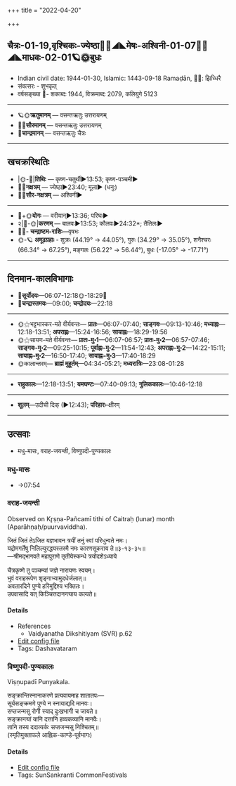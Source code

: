 +++
title = "2022-04-20"

+++
## चैत्रः-01-19,वृश्चिकः-ज्येष्ठा🌛🌌◢◣मेषः-अश्विनी-01-07🌌🌞◢◣माधवः-02-01🪐🌞बुधः
- Indian civil date: 1944-01-30, Islamic: 1443-09-18 Ramaḍān, 🌌🌞: झिध्धिरै
- संवत्सरः - शुभकृत्
- वर्षसङ्ख्या 🌛- शकाब्दः 1944, विक्रमाब्दः 2079, कलियुगे 5123
___________________
- 🪐🌞**ऋतुमानम्** — वसन्तऋतुः उत्तरायणम्
- 🌌🌞**सौरमानम्** — वसन्तऋतुः उत्तरायणम्
- 🌛**चान्द्रमानम्** — वसन्तऋतुः चैत्रः
___________________


## खचक्रस्थितिः
- |🌞-🌛|**तिथिः** — कृष्ण-चतुर्थी►13:53; कृष्ण-पञ्चमी►  
- 🌌🌛**नक्षत्रम्** — ज्येष्ठा►23:40; मूला► (धनुः)  
- 🌌🌞**सौर-नक्षत्रम्** — अश्विनी►  
___________________
- 🌛+🌞**योगः** — वरीयान्►13:36; परिघः►  
- २|🌛-🌞|**करणम्** — बालवः►13:53; कौलवः►24:32*; तैतिलः►  
- 🌌🌛- **चन्द्राष्टम-राशिः**—वृषभः  
- 🌞-🪐 **अमूढग्रहाः** - शुक्रः (44.19° → 44.05°), गुरुः (34.29° → 35.05°), शनैश्चरः (66.34° → 67.25°), मङ्गलः (56.22° → 56.44°), बुधः (-17.05° → -17.71°)
___________________


## दिनमान-कालविभागाः
- 🌅**सूर्योदयः**—06:07-12:18🌞️-18:29🌇  
- 🌛**चन्द्रास्तमयः**—09:00; **चन्द्रोदयः**—22:18  
___________________
- 🌞⚝भट्टभास्कर-मते वीर्यवन्तः— **प्रातः**—06:07-07:40; **साङ्गवः**—09:13-10:46; **मध्याह्नः**—12:18-13:51; **अपराह्णः**—15:24-16:56; **सायाह्नः**—18:29-19:56  
- 🌞⚝सायण-मते वीर्यवन्तः— **प्रातः-मु॰1**—06:07-06:57; **प्रातः-मु॰2**—06:57-07:46; **साङ्गवः-मु॰2**—09:25-10:15; **पूर्वाह्णः-मु॰2**—11:54-12:43; **अपराह्णः-मु॰2**—14:22-15:11; **सायाह्नः-मु॰2**—16:50-17:40; **सायाह्नः-मु॰3**—17:40-18:29  
- 🌞कालान्तरम्— **ब्राह्मं मुहूर्तम्**—04:34-05:21; **मध्यरात्रिः**—23:08-01:28  
___________________
- **राहुकालः**—12:18-13:51; **यमघण्टः**—07:40-09:13; **गुलिककालः**—10:46-12:18  
___________________
- **शूलम्**—उदीची दिक् (►12:43); **परिहारः**–क्षीरम्  
___________________

## उत्सवाः
- मधु-मासः, वराह-जयन्ती, विष्णुपदी-पुण्यकालः
### मधु-मासः
- →07:54
### वराह-जयन्ती

Observed on Kr̥ṣṇa-Pañcamī tithi of Caitraḥ (lunar) month (Aparāhṇaḥ/puurvaviddha). 

जितं जितं तेऽजित यज्ञभावन त्रयीं तनुं स्वां परिधुन्वते नमः।  
यद्रोमगर्तेषु निलिल्युरद्धयस्तस्मै नमः कारणसूकराय ते॥३-१३-३५॥  
—श्रीमद्भागवते महापुराणे तृतीयेस्कन्धे त्रयोदशेऽध्याये  
  
चैत्रकृष्णे तु पञ्चम्यां जज्ञे नारायणः स्वयम्।  
भुवं वराहरूपेण शृङ्गाभ्यामुदधेर्जलात्॥  
अवतारदिने पुण्ये हरिमुद्दिश्य भक्तितः।  
उपवासादि यत् किञ्चित्तदानन्त्याय कल्पते॥



#### Details
- References
  - Vaidyanatha Dikshitiyam (SVR) p.62
- [Edit config file](https://github.com/jyotisham/adyatithi/blob/master/devatA/lakShmI/lunar_month/tithi/01/20/varAha~jayantI.toml)
- Tags: Dashavataram


### विष्णुपदी-पुण्यकालः



Viṣṇupadī Punyakala.

सङ्क्रान्तिस्नानाकरणे प्रत्यवायमाह शातातपः—  
सूर्यसङ्क्रमणे पुण्ये न स्नायाद्यदि मानवः।  
सप्तजन्मसु रोगी स्याद् दुःखभागी च जायते॥  
सङ्क्रान्त्यां यानि दत्तानि हव्यकव्यानि मानवैः।  
तानि तस्य ददात्यर्कः सप्तजन्मसु निश्चितम्॥  
(स्मृतिमुक्ताफले आह्निक-काण्डे-पूर्वभागः)



#### Details
- [Edit config file](https://github.com/jyotisham/adyatithi/blob/master/time_focus/sankrAnti/description_only/viSNupadI-puNyakAlaH.toml)
- Tags: SunSankranti CommonFestivals


